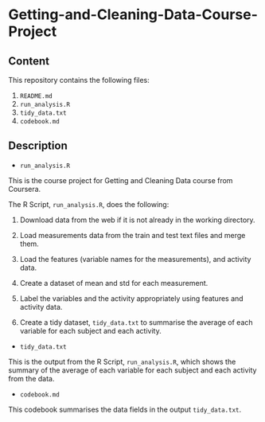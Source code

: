 # Getting-and-Cleaning-Data-Course-Project

## Content

This repository contains the following files:
1. `README.md`
2. `run_analysis.R`
3. `tidy_data.txt`
4. `codebook.md`

## Description

* `run_analysis.R`

This is the course project for Getting and Cleaning Data course from Coursera.

The R Script, `run_analysis.R`, does the following:

1. Download data from the web if it is not already in the working directory.

2. Load measurements data from the train and test text files and merge them.

3. Load the features (variable names for the measurements), and activity data.

4. Create a dataset of mean and std for each measurement.

5. Label the variables and the activity appropriately using features and activity data.

6. Create a tidy dataset, `tidy_data.txt` to summarise the average of each variable for each subject and each activity.

* `tidy_data.txt`

This is the output from the R Script, `run_analysis.R`, which shows the summary of the average of each variable for each subject and each activity from the data.

* `codebook.md`

This codebook summarises the data fields in the output `tidy_data.txt`.
